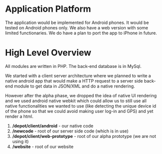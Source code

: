# Application Platform #

The application would be implemented for Android phones. It would be tested on Android phones only. We also have a web version with some limited functionaries. We do have a plan to port the app to iPhone in future.

# High Level Overview #

All modules are written in PHP. The back-end database is in MySql.

We started with a client server architecture where we planned to write a native android app that would make a HTTP request to a server side back-end module to get data in JSON/XML and do a native rendering.

However after the alpha phase, we dropped the idea of native UI rendering and we used android native webkit which could allow us to still use all native functionalities we wanted to use (like detecting the unique device id of the phone so that we could avoid making user log-in and GPS) and yet render a html.


  1. **/depot/client/android** - our native code
  1. **/newcode** - root of our server side code (which is in use)
  1. **/depot/client/web-prototype** - root of our alpha prototype (we are not using it)
  1. **/website** - root of our website